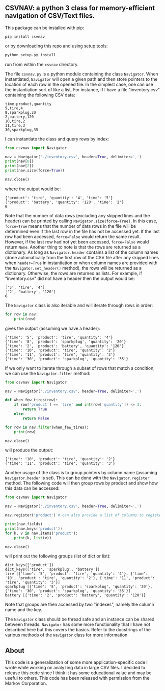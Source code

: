 ## CSVNAV: a python 3 class for memory-efficient navigation of CSV/Text files.

This package can be installed with pip:
```
pip install csvnav
```
or by downloading this repo and using setup tools:
```sh
python setup.py install
```
run from within the `csvnav` directory.

The file `csvnav.py` is a python module containing the class `Navigator`. When instantiated, `Navigator` will open a given path and then store pointers to the location of each row in the opened file. In the simplest case, one can use the instantiation sort of like a list. For instance, if I have a file "inventory.csv" containing the following CSV data:
```
time,product,quantity
5,tire,4
8,sparkplug,20
2,battery,120
10,tire,2
11,tire,3
30,sparkplug,35
```
I can instantiate the class and query rows by index:
```python
from csvnav import Navigator

nav = Navigator('./inventory.csv', header=True, delimiter=',')
print(nav[0])
print(nav[2])
print(nav.size(force=True))

nav.close()
```
where the output would be:
```
{'product': 'tire', 'quantity': '4', 'time': '5'}
{'product': 'battery', 'quantity': '120', 'time': '2'}
6
```
Note that the number of data rows (excluding any skipped lines and the header) can be printed by calling `Navigator.size(force=True)`. In this case, `force=True` means that the number of data rows in the file will be determined even if the last row in the file has not be accessed yet. If the last row had been accessed, `force=False` would return the same result. However, if the last row had not yet been accessed, `force=False` would return `None`. Another thing to note is that the rows are returned as a dictionary. As long as `Navigator.header` contains a list of the column names (done automatically from the first row of the CSV file after any skipped lines when `header=True` in instantiation or when column names are provided with the `Navigator.set_header()` method), the rows will be returned as a dictionary. Otherwise, the rows are returned as lists. For example, if "inventory.csv" did not have a header then the output would be:
```
['5', 'tire', '4']
['2', 'battery', '120']
6
```
The `Navigator` class is also iterable and will iterate through rows in order:
```python
for row in nav:
    print(row)
```
gives the output (assuming we have a header):
```
{'time': '5', 'product': 'tire', 'quantity': '4'}
{'time': '8', 'product': 'sparkplug', 'quantity': '20'}
{'time': '2', 'product': 'battery', 'quantity': '120'}
{'time': '10', 'product': 'tire', 'quantity': '2'}
{'time': '11', 'product': 'tire', 'quantity': '3'}
{'time': '30', 'product': 'sparkplug', 'quantity': '35'}
```

If we only want to iterate through a subset of rows that match a condition, we can use the `Navigator.filter` method:
```python
from csvnav import Navigator

nav = Navigator('./inventory.csv', header=True, delimiter=',')

def when_few_tires(row):
    if row['product'] == 'tire' and int(row['quantity']) <= 3:
        return True
    else:
        return False

for row in nav.filter(when_few_tires):
    print(row)

nav.close()
```
will produce the output:
```
{'time': '10', 'product': 'tire', 'quantity': '2'}
{'time': '11', 'product': 'tire', 'quantity': '3'} 
```

Another usage of the class is to group pointers by column name (assuming `Navigator.header` is set). This can be done with the `Navigator.register` method.
The following code will then group rows by product and show how this data can be accessed:
```python
from csvnav import Navigator

nav = Navigator('./inventory.csv', header=True, delimiter=',')

nav.register('product') # can also provide a list of columns to register each

print(nav.fields)
print(nav.keys('product'))
for k, v in nav.items('product'):
    print(k, list(v))

nav.close()
```
will print out the following groups (list of dict or list):
```
dict_keys(['product'])
dict_keys(['tire', 'sparkplug', 'battery'])
tire [{'time': '5', 'product': 'tire', 'quantity': '4'}, {'time': '10', 'product': 'tire', 'quantity': '2'}, {'time': '11', 'product': 'tire', 'quantity': '3'}]
sparkplug [{'time': '8', 'product': 'sparkplug', 'quantity': '20'}, {'time': '30', 'product': 'sparkplug', 'quantity': '35'}]
battery [{'time': '2', 'product': 'battery', 'quantity': '120'}]
```
Note that groups are then accessed by two "indexes", namely the column name and the key.

The `Navigator` class should be thread safe and an instance can be shared between threads. `Navigator` has some more functionality that I have not described here but this covers the basics. Refer to the docstrings of the various methods of the `Navigator` class for more information.

## About

This code is a generalization of some more application-specific code I wrote while working on analyzing data in large CSV files. I decided to release this code since I think it has some educational value and may be useful to others. This code has been released with permission from the Markov Corporation.
